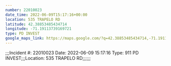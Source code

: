 ```yaml
---
number: 22010023
date_time: 2022-06-09T15:17:16+00:00
location: 535 TRAPELO RD
latitude: 42.38853485434714
longitude: -71.19113739169721
type: PD INVEST
google_maps_link: https://maps.google.com/?q=42.38853485434714,-71.19113739169721
---
```


;;;Incident #: 22010023  Date: 2022-06-09 15:17:16   Type: 911 PD INVEST;;;Location: 535 TRAPELO RD;;;;;;
